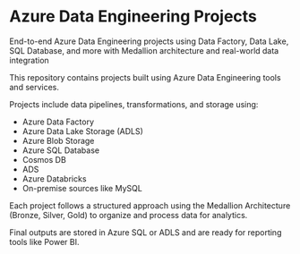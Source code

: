 # Azure Data Engineering Projects
End-to-end Azure Data Engineering projects using Data Factory, Data Lake, SQL Database, and more with Medallion architecture and real-world data integration


This repository contains projects built using Azure Data Engineering tools and services.

Projects include data pipelines, transformations, and storage using:
- Azure Data Factory
- Azure Data Lake Storage (ADLS)
- Azure Blob Storage
- Azure SQL Database
- Cosmos DB
- ADS
- Azure Databricks
- On-premise sources like MySQL

Each project follows a structured approach using the Medallion Architecture (Bronze, Silver, Gold) to organize and process data for analytics.

Final outputs are stored in Azure SQL or ADLS and are ready for reporting tools like Power BI.



